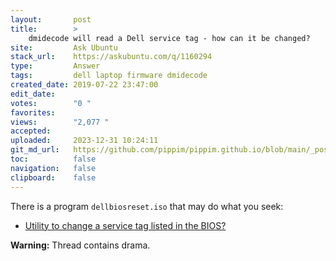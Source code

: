 ```yaml
---
layout:       post
title:        >
    dmidecode will read a Dell service tag - how can it be changed?
site:         Ask Ubuntu
stack_url:    https://askubuntu.com/q/1160294
type:         Answer
tags:         dell laptop firmware dmidecode
created_date: 2019-07-22 23:47:00
edit_date:    
votes:        "0 "
favorites:    
views:        "2,077 "
accepted:     
uploaded:     2023-12-31 10:24:11
git_md_url:   https://github.com/pippim/pippim.github.io/blob/main/_posts/2019/2019-07-22-dmidecode-will-read-a-Dell-service-tag-how-can-it-be-changed_.md
toc:          false
navigation:   false
clipboard:    false
---
```


There is a program `dellbiosreset.iso` that may do what you seek:

- [Utility to change a service tag listed in the BIOS?][1]

**Warning:** Thread contains drama.

  [1]: https://www.dell.com/community/Laptops-General-Read-Only/Utility-to-change-a-service-tag-listed-in-the-BIOS/td-p/4121688
